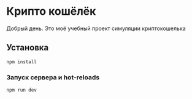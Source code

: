 # Крипто кошёлёк

Добрый день. Это моё учебный проект симуляции криптокошелька

## Установка

```
npm install
```

### Запуск сервера и hot-reloads

```
npm run dev
```
